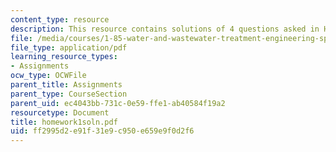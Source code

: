 ```yaml
---
content_type: resource
description: This resource contains solutions of 4 questions asked in Homework 1.
file: /media/courses/1-85-water-and-wastewater-treatment-engineering-spring-2006/ff2995d2e91f31e9c950e659e9f0d2f6_homework1soln.pdf
file_type: application/pdf
learning_resource_types:
- Assignments
ocw_type: OCWFile
parent_title: Assignments
parent_type: CourseSection
parent_uid: ec4043bb-731c-0e59-ffe1-ab40584f19a2
resourcetype: Document
title: homework1soln.pdf
uid: ff2995d2-e91f-31e9-c950-e659e9f0d2f6
---
```

